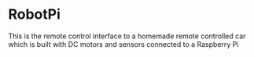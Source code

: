 # RobotPi

This is the remote control interface to a homemade remote controlled car which is built with DC motors and sensors connected to a Raspberry Pi
